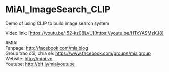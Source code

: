 # MiAI_ImageSearch_CLIP
Demo of using CLIP to build image search system

Video link:  [https://youtu.be/_52-kz08LvU](https://youtu.be/HTxYASMzKJ8)

#MìAI <br>
Fanpage: http://facebook.com/miaiblog<br>
Group trao đổi, chia sẻ: https://www.facebook.com/groups/miaigroup<br>
Website: http://miai.vn<br>
Youtube: http://bit.ly/miaiyoutube<br> 
